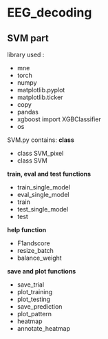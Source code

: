 # EEG_decoding
## SVM part
library used : 
- mne
- torch
- numpy 
- matplotlib.pyplot
- matplotlib.ticker
- copy
- pandas
- xgboost import XGBClassifier
- os

SVM.py contains:
**class**
- class SVM_pixel
- class SVM
  
**train, eval and test functions**
- train_single_model
- eval_single_model
- train
- test_single_model
- test

**help function**
- F1andscore
- resize_batch
- balance_weight

**save and plot functions**
- save_trial
- plot_training
- plot_testing
- save_prediction
- plot_pattern
- heatmap
- annotate_heatmap
